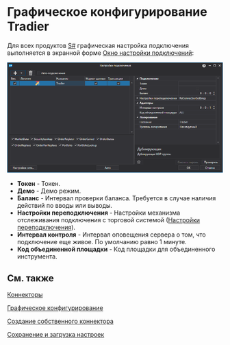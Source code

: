 # Графическое конфигурирование Tradier

Для всех продуктов [S\#](../../../../api.md) графическая настройка подключения выполняется в экранной форме [Окно настройки подключений](../../../graphical_user_interface/connection_settings_window.md):

![API GUI Settings Tradier](../../../../../images/api_gui_settings_tradier.png)

- **Токен** \- Токен.
- **Демо** \- Демо режим.
- **Баланс** \- Интервал проверки баланса. Требуется в случае наличия действий по вводы или выводы.
- **Настройки переподключения** \- Настройки механизма отслеживания подключения с торговой системой ([Настройки переподключения](../../reconnection_settings.md)). 
- **Интервал контроля** \- Интервал оповещения сервера о том, что подключение еще живое. По умолчанию равно 1 минуте. 
- **Код объединенной площадки** \- Код площадки для объединенного инструмента. 

## См. также

[Коннекторы](../../../connectors.md)

[Графическое конфигурирование](../../graphical_configuration.md)

[Создание собственного коннектора](../../creating_own_connector.md)

[Сохранение и загрузка настроек](../../save_and_load_settings.md)
